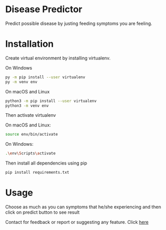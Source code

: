 # Disease Predictor
Predict possible disease by justing feeding symptoms you are feeling.

# Installation
Create virtual environment by installing virtualenv.

On Windows
```bash
py -m pip install --user virtualenv
py -m venv env
```
On macOS and Linux
```bash
python3 -m pip install --user virtualenv
python3 -m venv env
```
Then activate virtualenv

On macOS and Linux:
```bash
source env/bin/activate
```
On Windows:
```bash
.\env\Scripts\activate
```

Then install all dependencies using pip
```bash
pip install requirements.txt
```

# Usage
Choose as much as you can symptoms that he/she experiencing and then click on predict button to see result

Contact for feedback or report or suggesting any feature. Click [here](mailto:saifurrahmankhankhan@gmail.com)



